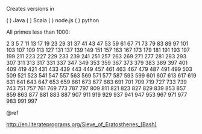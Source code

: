 Creates versions in

( ) Java
( ) Scala
( ) node.js
( ) python


All primes less than 1000:

2 3 5 7 11 13 17 19 23 29 31 37 41 43 47 53 59 61 67 71 73 79 83
89 97 101 103 107 109 113 127 131 137 139 149 151 157 163 167 173
179 181 191 193 197 199 211 223 227 229 233 239 241 251 257 263 269
271 277 281 283 293 307 311 313 317 331 337 347 349 353 359 367 373
379 383 389 397 401 409 419 421 431 433 439 443 449 457 461 463 467
479 487 491 499 503 509 521 523 541 547 557 563 569 571 577 587 593
599 601 607 613 617 619 631 641 643 647 653 659 661 673 677 683 691
701 709 719 727 733 739 743 751 757 761 769 773 787 797 809 811 821
823 827 829 839 853 857 859 863 877 881 883 887 907 911 919 929 937
941 947 953 967 971 977 983 991 997

@ref

  http://en.literateprograms.org/Sieve_of_Eratosthenes_(Bash)



